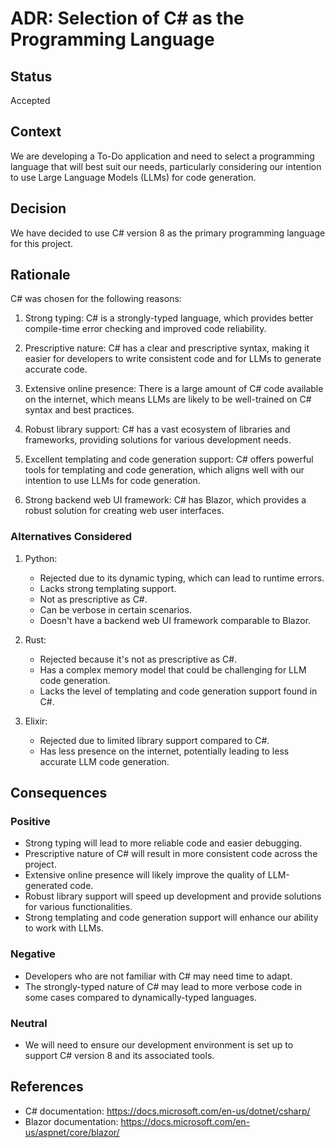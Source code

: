 # ADR: Selection of C# as the Programming Language

## Status

Accepted

## Context

We are developing a To-Do application and need to select a programming language that will best suit our needs, particularly considering our intention to use Large Language Models (LLMs) for code generation.

## Decision

We have decided to use C# version 8 as the primary programming language for this project.

## Rationale

C# was chosen for the following reasons:

1. Strong typing: C# is a strongly-typed language, which provides better compile-time error checking and improved code reliability.

2. Prescriptive nature: C# has a clear and prescriptive syntax, making it easier for developers to write consistent code and for LLMs to generate accurate code.

3. Extensive online presence: There is a large amount of C# code available on the internet, which means LLMs are likely to be well-trained on C# syntax and best practices.

4. Robust library support: C# has a vast ecosystem of libraries and frameworks, providing solutions for various development needs.

5. Excellent templating and code generation support: C# offers powerful tools for templating and code generation, which aligns well with our intention to use LLMs for code generation.

6. Strong backend web UI framework: C# has Blazor, which provides a robust solution for creating web user interfaces.

### Alternatives Considered

1. Python:
   - Rejected due to its dynamic typing, which can lead to runtime errors.
   - Lacks strong templating support.
   - Not as prescriptive as C#.
   - Can be verbose in certain scenarios.
   - Doesn't have a backend web UI framework comparable to Blazor.

2. Rust:
   - Rejected because it's not as prescriptive as C#.
   - Has a complex memory model that could be challenging for LLM code generation.
   - Lacks the level of templating and code generation support found in C#.

3. Elixir:
   - Rejected due to limited library support compared to C#.
   - Has less presence on the internet, potentially leading to less accurate LLM code generation.

## Consequences

### Positive

- Strong typing will lead to more reliable code and easier debugging.
- Prescriptive nature of C# will result in more consistent code across the project.
- Extensive online presence will likely improve the quality of LLM-generated code.
- Robust library support will speed up development and provide solutions for various functionalities.
- Strong templating and code generation support will enhance our ability to work with LLMs.

### Negative

- Developers who are not familiar with C# may need time to adapt.
- The strongly-typed nature of C# may lead to more verbose code in some cases compared to dynamically-typed languages.

### Neutral

- We will need to ensure our development environment is set up to support C# version 8 and its associated tools.

## References

- C# documentation: https://docs.microsoft.com/en-us/dotnet/csharp/
- Blazor documentation: https://docs.microsoft.com/en-us/aspnet/core/blazor/